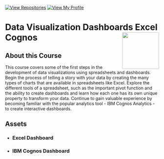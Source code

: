  [![View Repositories](https://img.shields.io/badge/View-My_Repositories-blue?logo=GitHub)](https://github.com/gee4galileo?tab=repositories)
[![View My Profile](https://img.shields.io/badge/View-My_Profile-green?logo=GitHub)](https://github.com/gee4galileo) 


# Data Visualization Dashboards Excel Cognos <img src="https://raw.githubusercontent.com/roshangrewal/IBM-Data-Science-Professional-Certification/master/IBM-Banner.png" align="right" width="120" />

## About this Course
This course covers some of the first steps in the development of data visualizations using spreadsheets and dashboards. Begin the process of telling a story with your data by creating the many types of charts that are available in spreadsheets like Excel. Explore the different tools of a spreadsheet, such as the important pivot function and the ability to create dashboards and learn how each one has its own unique property to transform your data. Continue to gain valuable experience by becoming familiar with the popular analytics tool - IBM Cognos Analytics - to create interactive dashboards.

## Assets

* ### **Excel Dashboard**
* ### **IBM Cognos Dashboard**